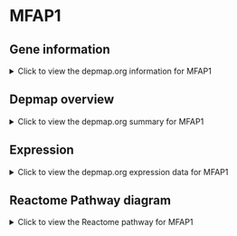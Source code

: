 <h1>MFAP1</h1>

<h2>Gene information</h2>
<details>
  <summary>Click to view the depmap.org information for MFAP1</summary>
  <p><a href="https://depmap.org/portal/gene/MFAP1?tab=about" target="_BLANK">Open page in a new tab...</a></p>
  <iframe src="https://depmap.org/portal/gene/MFAP1?tab=about" style="border:none;width:100%;height:800px"></iframe>
</details>

<h2>Depmap overview</h2>
<details>
  <summary>Click to view the depmap.org summary for MFAP1</summary>
  <p><a href="https://depmap.org/portal/gene/MFAP1?tab=overview" target="_BLANK">Open page in a new tab...</a></p>
  <iframe src="https://depmap.org/portal/gene/MFAP1?tab=overview" style="border:none;width:100%;height:800px"></iframe>
</details>

<h2>Expression</h2>
<details>
  <summary>Click to view the depmap.org expression data for MFAP1</summary>
  <p><a href="https://depmap.org/portal/gene/MFAP1?tab=characterization" target="_BLANK">Open page in a new tab...</a></p>
  <iframe src="https://depmap.org/portal/gene/MFAP1?tab=characterization" style="border:none;width:100%;height:800px"></iframe>
</details>



<h2>Reactome Pathway diagram</h2>
<details>
  <summary>Click to view the Reactome pathway for MFAP1</summary>
  <p><a href="https://reactome.org/PathwayBrowser/#/R-HSA-2129379" target="_BLANK">Open page in a new tab...</a></p>
  <p>Molecules associated with elastic fibres</p>
<iframe src="https://reactome.org/PathwayBrowser/#/R-HSA-2129379" style="border:none;width:100%;height:800px"></iframe>
</details>



